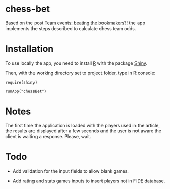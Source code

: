 chess-bet
=========

Based on the post [Team events: beating the bookmakers?!](http://en.chessbase.com/Home/TabId/211/PostId/4009158/team-events-beating-the-bookmakers-150313.aspx)
the app implements the steps described to calculate chess team odds.

Installation
============

To use locally the app, you need to install [R](http://www.r-project.org/) with
the package [Shiny](http://www.rstudio.com/shiny/).

Then, with the working directory set to project folder, type in R console:

    require(shiny)

    runApp("chessBet")

Notes
=====

The first time the application is loaded with the players used in the article,
the results are displayed after a few seconds and the user is not aware the
client is waiting a response. Please, wait.

Todo
====

- Add validation for the input fields to allow blank games.

- Add rating and stats games inputs to insert players not in FIDE database.

